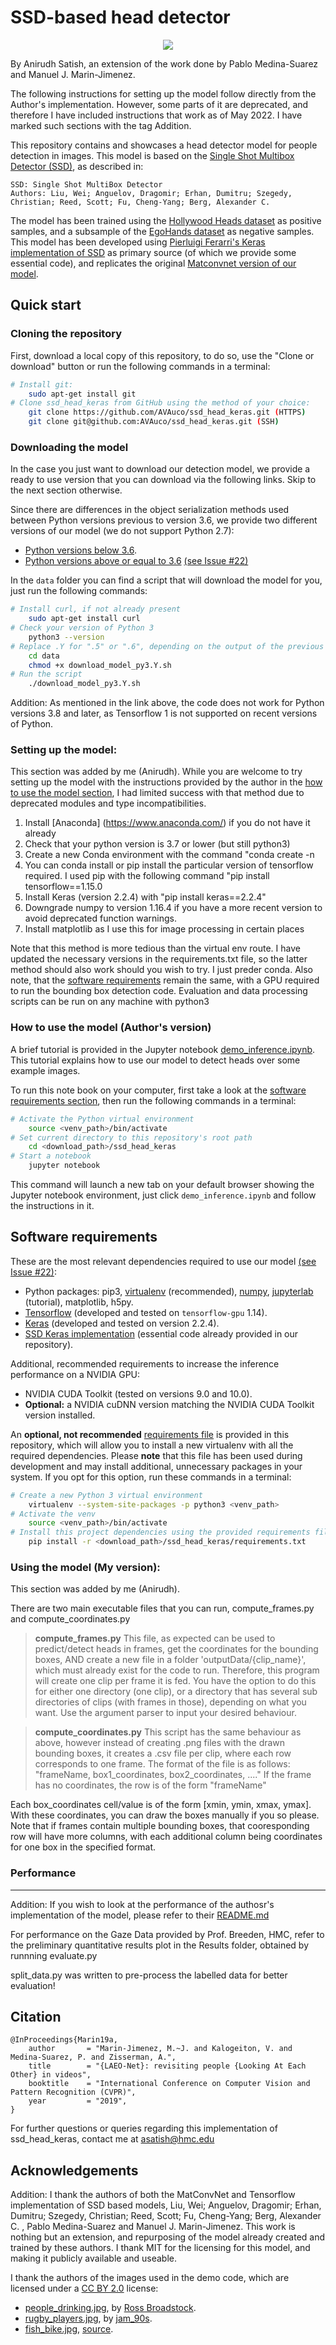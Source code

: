 SSD-based head detector
======

<div align="center">
    <img src="Results/boundedargo_01152.png">
</div>

By Anirudh Satish, an extension of the work done by Pablo Medina-Suarez and Manuel J. Marin-Jimenez.

The following instructions for setting up the model follow directly from the Author's implementation. However, some parts of it are deprecated, and therefore I have included instructions that work as of May 2022. I have marked such sections with the tag Addition. 


This repository contains and showcases a head detector model for people detection in images. This model is based on 
the [Single Shot Multibox Detector (SSD)](https://arxiv.org/abs/1512.02325), as described in:
```
SSD: Single Shot MultiBox Detector
Authors: Liu, Wei; Anguelov, Dragomir; Erhan, Dumitru; Szegedy, Christian; Reed, Scott; Fu, Cheng-Yang; Berg, Alexander C. 
```

The model has been trained using the [Hollywood Heads dataset](https://www.robots.ox.ac.uk/~vgg/software/headmview/) as
positive samples, and a subsample of the [EgoHands dataset](http://vision.soic.indiana.edu/projects/egohands/) as negative
samples. This model has been developed using [Pierluigi Ferarri's Keras implementation of SSD](https://github.com/pierluigiferrari/ssd_keras/)
as primary source (of which we provide some essential code), and replicates the original [Matconvnet version of our model](https://github.com/AVAuco/ssd_people).


Quick start
------
### Cloning the repository
First, download a local copy of this repository, to do so, use the "Clone or download" button or run the following commands 
in a terminal:
```bash
# Install git:     
    sudo apt-get install git
# Clone ssd_head_keras from GitHub using the method of your choice: 
    git clone https://github.com/AVAuco/ssd_head_keras.git (HTTPS)
    git clone git@github.com:AVAuco/ssd_head_keras.git (SSH)
```

### Downloading the model
In the case you just want to download our detection model, we provide a ready to use version that you can download via 
the following links. Skip to the next section otherwise.

Since there are differences in the object serialization methods used between Python versions previous
to version 3.6, we provide two different versions of our model (we do not support Python 2.7):

- [Python versions below 3.6](https://drive.google.com/open?id=12cqKTPtQBAu780219hEbST7VwQuf6xDH).
- [Python versions above or equal to 3.6](https://drive.google.com/open?id=1vlmKOBtaT7eAd4_WcAv5MLBn7q_SWXoh) [(see Issue #22)](https://github.com/AVAuco/ssd_head_keras/issues/22)

In the `data` folder you can find a script that will download the model for you, just run the following commands:
```bash
# Install curl, if not already present
    sudo apt-get install curl
# Check your version of Python 3
    python3 --version
# Replace .Y for ".5" or ".6", depending on the output of the previous command 
    cd data
    chmod +x download_model_py3.Y.sh
# Run the script
    ./download_model_py3.Y.sh
```

Addition: As mentioned in the link above, the code does not work for Python versions 3.8 and later, as Tensorflow 1 is not supported on recent versions of Python.

### Setting up the model:
This section was added by me (Anirudh). While you are welcome to try setting up the model with the instructions provided by the author in the [how to use the model section](#how-to-use-the-model), I had limited success with that method due to deprecated modules and type incompatibilities. 


1. Install [Anaconda] (https://www.anaconda.com/) if you do not have it already 
2. Check that your python version is 3.7 or lower (but still python3)
3. Create a new Conda environment with the command "conda create -n <your environment name>
4. You can conda install or pip install the particular version of tensorflow required. I used pip with the following command "pip install tensorflow==1.15.0
5. Install Keras (version 2.2.4) with "pip install keras==2.2.4"
6. Downgrade numpy to version 1.16.4 if you have a more recent version to avoid deprecated function warnings.
7. Install matplotlib as I use this for image processing in certain places

Note that this method is more tedious than the virtual env route. I have updated the necessary versions in the requirements.txt file, so the latter method should also work should you wish to try. I just preder conda. 
Also note, that the [software requirements](#software-requirements) remain the same, with a GPU required to run the bounding box detection code. Evaluation and data processing scripts can be run on any machine with python3


### How to use the model (Author's version)
A brief tutorial is provided in the Jupyter notebook [demo_inference.ipynb](./demo_inference.ipynb). This tutorial 
explains how to use our model to detect heads over some example images.

To run this note book on your computer, first take a look at the [software requirements section](#software_reqs), then
run the following commands in a terminal:
```bash
# Activate the Python virtual environment
    source <venv_path>/bin/activate
# Set current directory to this repository's root path
    cd <download_path>/ssd_head_keras
# Start a notebook
    jupyter notebook
```
This command will launch a new tab on your default browser showing the Jupyter notebook environment, just click 
`demo_inference.ipynb` and follow the instructions in it.

Software requirements
------
<a id='software_reqs'></a>
These are the most relevant dependencies required to use our model [(see Issue #22)](https://github.com/AVAuco/ssd_head_keras/issues/22):
- Python packages: pip3, [virtualenv](https://virtualenv.pypa.io/en/latest/installation/) (recommended), 
[numpy](https://www.scipy.org/install.html#pip-install), [jupyterlab](https://jupyterlab.readthedocs.io/en/stable/getting_started/installation.html) (tutorial), matplotlib, h5py.
- [Tensorflow](https://www.tensorflow.org/install/pip) (developed and tested on `tensorflow-gpu` 1.14).
- [Keras](https://keras.io/#installation) (developed and tested on version 2.2.4).
- [SSD Keras implementation](https://github.com/pierluigiferrari/ssd_keras) (essential code already provided in our repository).

Additional, recommended requirements to increase the inference performance on a NVIDIA GPU:
- NVIDIA CUDA Toolkit (tested on versions 9.0 and 10.0).
- **Optional:** a NVIDIA cuDNN version matching the NVIDIA CUDA Toolkit version installed.

An **optional, not recommended** [requirements file](./requirements.txt) is provided in this repository, which will allow you to install a new virtualenv
with all the required dependencies. Please **note** that this file has been used during development and may install additional, 
unnecessary packages in your system. If you opt for this option, run these commands in a terminal:
```bash
# Create a new Python 3 virtual environment
    virtualenv --system-site-packages -p python3 <venv_path>
# Activate the venv
    source <venv_path>/bin/activate
# Install this project dependencies using the provided requirements file
    pip install -r <download_path>/ssd_head_keras/requirements.txt
```

### Using the model (My version):
This section was added by me (Anirudh).

There are two main executable files that you can run, compute_frames.py and compute_coordinates.py

>**compute_frames.py**
This file, as expected can be used to predict/detect heads in frames, get the coordinates for the bounding boxes, AND create a new file in a folder 'outputData/{clip_name}', which must already exist for the code to run. Therefore, this program will create one clip per frame it is fed. You have the option to do this for either one directory (one clip), or a directory that has several sub directories of clips (with frames in those), depending on what you want. Use the argument parser to input your desired behaviour. 

>**compute_coordinates.py**
This script has the same behaviour as above, however instead of creating .png files with the drawn bounding boxes, it creates a .csv file per clip, where each row corresponds to one frame. The format of the file is as follows:
"frameName, box1_coordinates, box2_coordinates, ...."
If the frame has no coordinates, the row is of the form
"frameName"

Each box_coordinates cell/value is of the form [xmin, ymin, xmax, ymax]. With these coordinates, you can draw the boxes manually if you so please. Note that if frames contain multiple bounding boxes, that cooresponding row will have more columns, with each additional column being coordinates for one box in the specified format. 


### Performance
------

Addition:
If you wish to look at the performance of the authosr's implementation of the model, please refer to their [README.md](https://github.com/AVAuco/ssd_head_keras/blob/master/README.md)

For performance on the Gaze Data provided by Prof. Breeden, HMC, refer to the preliminary quantitative results plot in the Results folder, obtained by runnning evaluate.py


split_data.py was written to pre-process the labelled data for better evaluation!


Citation
------
```
@InProceedings{Marin19a,
    author       = "Marin-Jimenez, M.~J. and Kalogeiton, V. and Medina-Suarez, P. and Zisserman, A.",
    title        = "{LAEO-Net}: revisiting people {Looking At Each Other} in videos",
    booktitle    = "International Conference on Computer Vision and Pattern Recognition (CVPR)",
    year         = "2019",
}
```

For further questions or queries regarding this implementation of ssd_head_keras, contact me at asatish@hmc.edu 


Acknowledgements
------
Addition:
I thank the authors of both the MatConvNet and Tensorflow implementation of SSD based models, Liu, Wei; Anguelov, Dragomir; Erhan, Dumitru; Szegedy, Christian; Reed, Scott; Fu, Cheng-Yang; Berg, Alexander C. , Pablo Medina-Suarez and Manuel J. Marin-Jimenez. This work is nothing but an extension, and repurposing of the model already created and trained by these authors. I thank MIT for the licensing for this model, and making it publicly available and useable.  

I thank the authors of the images used in the demo code, which are licensed under a [CC BY 2.0](https://creativecommons.org/licenses/by/2.0/) license:
- [people_drinking.jpg](./examples/people_drinking.jpg), by [Ross Broadstock](https://www.flickr.com/people/figurepainting/).
- [rugby_players.jpg](./examples/rugby_players.jpg), by [jam_90s](https://www.flickr.com/people/zerospin/).
- [fish_bike.jpg](./examples/fish_bike.jpg), [source](https://github.com/BVLC/caffe/blob/master/examples/images/fish-bike.jpg).
